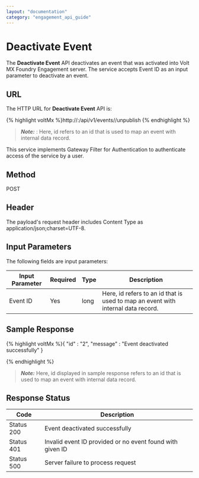 ```yaml
---
layout: "documentation"
category: "engagement_api_guide"
---
```


# Deactivate Event

The **Deactivate Event** API deactivates an event that was activated into Volt MX Foundry Engagement server. The service accepts Event ID as an input parameter to deactivate an event.

## URL

The HTTP URL for **Deactivate Event** API is:

{% highlight voltMx %}http://<host>:<port>/api/v1/events/<id>/unpublish
{% endhighlight %}

> **_Note:_** <id>: Here, id refers to an id that is used to map an event with internal data record.

This service implements Gateway Filter for Authentication to authenticate access of the service by a user.

## Method

POST

## Header

The payload's request header includes Content Type as application/json;charset=UTF-8.

## Input Parameters

The following fields are input parameters:

| Input Parameter | Required | Type | Description                                                                      |
| --------------- | -------- | ---- | -------------------------------------------------------------------------------- |
| Event ID        | Yes      | long | Here, id refers to an id that is used to map an event with internal data record. |

## Sample Response

{% highlight voltMx %}{
"id" : "2",
"message" : "Event deactivated successfully"
}

{% endhighlight %}

> **_Note:_** Here, id displayed in sample response refers to an id that is used to map an event with internal data record.

## Response Status

| Code       | Description                                               |
| ---------- | --------------------------------------------------------- |
| Status 200 | Event deactivated successfully                            |
| Status 401 | Invalid event ID provided or no event found with given ID |
| Status 500 | Server failure to process request                         |
